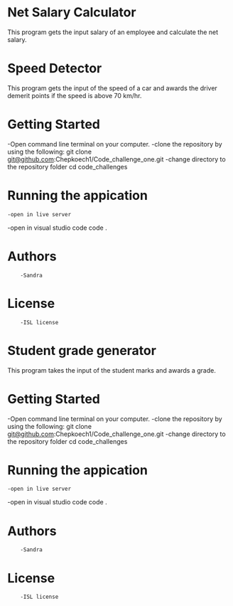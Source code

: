 # Net Salary Calculator
This program gets the input salary of an employee and calculate the net salary.
# Speed Detector
This program gets the input of the speed of a car and awards the driver demerit points if the speed is above 70 km/hr.
# Getting Started
  -Open command line terminal on your computer.
  -clone the repository by using the following:
  git clone git@github.com:Chepkoech1/Code_challenge_one.git
  -change directory to the repository folder
    cd code_challenges
# Running the appication
    -open in live server
 -open in visual studio code
    code .
# Authors
        -Sandra
# License
        -ISL license

# Student grade generator
 This program takes the input of the student marks and awards a grade.
# Getting Started
  -Open command line terminal on your computer.
  -clone the repository by using the following:
  git clone git@github.com:Chepkoech1/Code_challenge_one.git
  -change directory to the repository folder
    cd code_challenges
# Running the appication
    -open in live server
 -open in visual studio code
    code .
# Authors
        -Sandra
# License
        -ISL license
